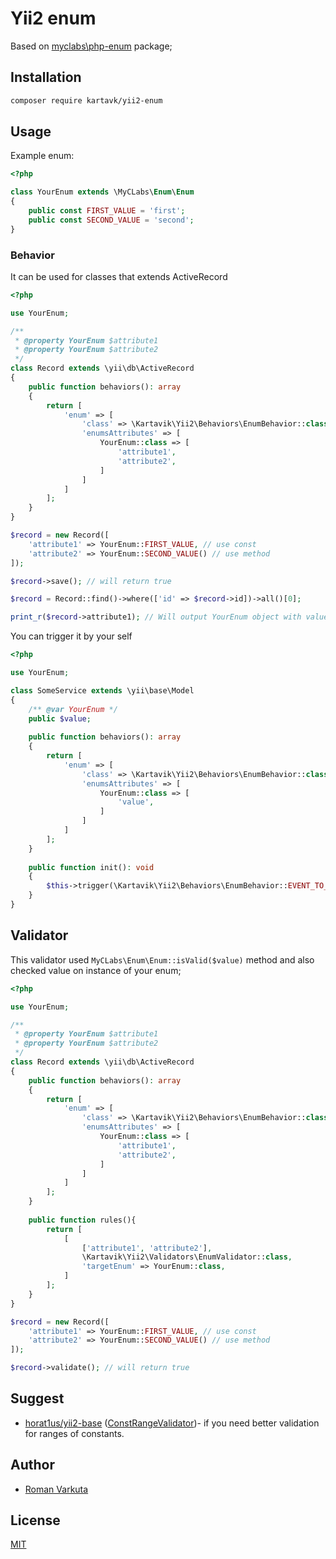 # Yii2 enum

Based on [myclabs\php-enum](https://github.com/myclabs/php-enum) package;

## Installation

```bash
composer require kartavk/yii2-enum
```

## Usage

Example enum:

```php
<?php

class YourEnum extends \MyCLabs\Enum\Enum
{
    public const FIRST_VALUE = 'first';
    public const SECOND_VALUE = 'second';
}
```

### Behavior

It can be used for classes that extends ActiveRecord

```php
<?php

use YourEnum;

/**
 * @property YourEnum $attribute1
 * @property YourEnum $attribute2
 */
class Record extends \yii\db\ActiveRecord
{
    public function behaviors(): array
    {
        return [
            'enum' => [
                'class' => \Kartavik\Yii2\Behaviors\EnumBehavior::class,
                'enumsAttributes' => [
                    YourEnum::class => [
                        'attribute1',
                        'attribute2',
                    ]
                ]
            ]
        ];
    }
}

$record = new Record([
    'attribute1' => YourEnum::FIRST_VALUE, // use const
    'attribute2' => YourEnum::SECOND_VALUE() // use method
]);

$record->save(); // will return true

$record = Record::find()->where(['id' => $record->id])->all()[0];

print_r($record->attribute1); // Will output YourEnum object with value `first`
```

You can trigger it by your self

```php
<?php

use YourEnum;

class SomeService extends \yii\base\Model
{
    /** @var YourEnum */
    public $value;
    
    public function behaviors(): array
    {
        return [
            'enum' => [
                'class' => \Kartavik\Yii2\Behaviors\EnumBehavior::class,
                'enumsAttributes' => [
                    YourEnum::class => [
                        'value',
                    ]
                ]
            ]
        ];
    }
    
    public function init(): void
    {
        $this->trigger(\Kartavik\Yii2\Behaviors\EnumBehavior::EVENT_TO_ENUMS);
    }
}
```

## Validator

This validator used `MyCLabs\Enum\Enum::isValid($value)` method and also checked value on instance of your enum;

```php
<?php

use YourEnum;

/**
 * @property YourEnum $attribute1
 * @property YourEnum $attribute2
 */
class Record extends \yii\db\ActiveRecord
{
    public function behaviors(): array
    {
        return [
            'enum' => [
                'class' => \Kartavik\Yii2\Behaviors\EnumBehavior::class,
                'enumsAttributes' => [
                    YourEnum::class => [
                        'attribute1',
                        'attribute2',
                    ]
                ]
            ]
        ];
    }
    
    public function rules(){
        return [
            [
                ['attribute1', 'attribute2'],
                \Kartavik\Yii2\Validators\EnumValidator::class,
                'targetEnum' => YourEnum::class,
            ]
        ];
    }
}

$record = new Record([
    'attribute1' => YourEnum::FIRST_VALUE, // use const
    'attribute2' => YourEnum::SECOND_VALUE() // use method
]);

$record->validate(); // will return true
```

## Suggest
- [horat1us/yii2-base](https://github.com/Horat1us/yii2-base)
 ([ConstRangeValidator](https://github.com/Horat1us/yii2-base/blob/master/src/Validators/ConstRangeValidator.php))- 
 if you need better validation for ranges of constants.

## Author
- [Roman Varkuta](mailto:roman.varkuta@gmail.com)

## License
[MIT](./LICENSE)
